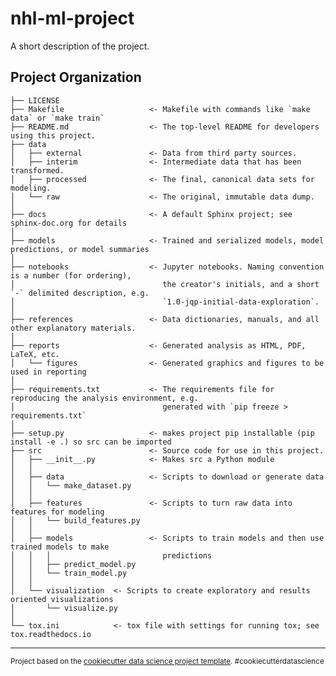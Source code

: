 nhl-ml-project
==============================

A short description of the project.

Project Organization
------------

    ├── LICENSE
    ├── Makefile                   <- Makefile with commands like `make data` or `make train`
    ├── README.md                  <- The top-level README for developers using this project.
    ├── data
    │   ├── external               <- Data from third party sources.
    │   ├── interim                <- Intermediate data that has been transformed.
    │   ├── processed              <- The final, canonical data sets for modeling.
    │   └── raw                    <- The original, immutable data dump.
    │
    ├── docs                       <- A default Sphinx project; see sphinx-doc.org for details
    │
    ├── models                     <- Trained and serialized models, model predictions, or model summaries
    │
    ├── notebooks                  <- Jupyter notebooks. Naming convention is a number (for ordering),
    │                                 the creator's initials, and a short `-` delimited description, e.g.
    │                                 `1.0-jqp-initial-data-exploration`.
    │
    ├── references                 <- Data dictionaries, manuals, and all other explanatory materials.
    │
    ├── reports                    <- Generated analysis as HTML, PDF, LaTeX, etc.
    │   └── figures                <- Generated graphics and figures to be used in reporting
    │
    ├── requirements.txt           <- The requirements file for reproducing the analysis environment, e.g.
    │                                 generated with `pip freeze > requirements.txt`
    │
    ├── setup.py                   <- makes project pip installable (pip install -e .) so src can be imported
    ├── src                        <- Source code for use in this project.
    │   ├── __init__.py            <- Makes src a Python module
    │   │
    │   ├── data                   <- Scripts to download or generate data
    │   │   └── make_dataset.py
    │   │
    │   ├── features               <- Scripts to turn raw data into features for modeling
    │   │   └── build_features.py
    │   │
    │   ├── models                 <- Scripts to train models and then use trained models to make
    │   │   │                         predictions
    │   │   ├── predict_model.py
    │   │   └── train_model.py
    │   │
    │   └── visualization  <- Scripts to create exploratory and results oriented visualizations
    │       └── visualize.py
    │
    └── tox.ini            <- tox file with settings for running tox; see tox.readthedocs.io


--------

<p><small>Project based on the <a target="_blank" href="https://drivendata.github.io/cookiecutter-data-science/">cookiecutter data science project template</a>. #cookiecutterdatascience</small></p>
